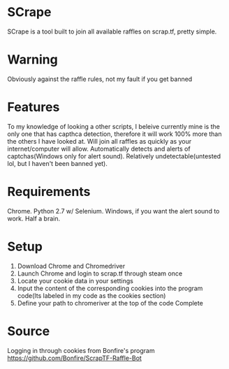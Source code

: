 # SCrape
SCrape is a tool built to join all available raffles on scrap.tf, pretty simple.

# Warning
Obviously against the raffle rules, not my fault if you get banned

# Features
To my knowledge of looking a other scripts, I beleive currently mine is the only one that has capthca detection, therefore it will work 100% more than the others I have looked at.
Will join all raffles as quickly as your internet/computer will allow.
Automatically detects and alerts of captchas(Windows only for alert sound).
Relatively undetectable(untested lol, but I haven't been banned yet).

# Requirements
Chrome.
Python 2.7 w/ Selenium.
Windows, if you want the alert sound to work.
Half a brain.

# Setup
1. Download Chrome and Chromedriver
2. Launch Chrome and login to scrap.tf through steam once
3. Locate your cookie data in your settings
4. Input the content of the corresponding cookies into the program code(Its labeled in my code as the cookies section)
5. Define your path to chromeriver at the top of the code
Complete

# Source
Logging in through cookies from Bonfire's program
https://github.com/Bonfire/ScrapTF-Raffle-Bot
